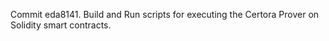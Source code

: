 Commit eda8141.                    Build and Run scripts for executing the Certora Prover on Solidity smart contracts.